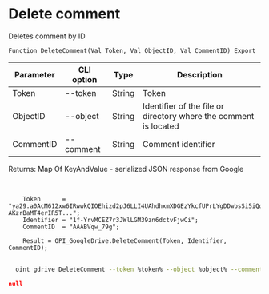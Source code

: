 ﻿---
sidebar_position: 4
---

# Delete comment
 Deletes comment by ID



`Function DeleteComment(Val Token, Val ObjectID, Val CommentID) Export`

  | Parameter | CLI option | Type | Description |
  |-|-|-|-|
  | Token | --token | String | Token |
  | ObjectID | --object | String | Identifier of the file or directory where the comment is located |
  | CommentID | --comment | String | Comment identifier |

  
  Returns:  Map Of KeyAndValue - serialized JSON response from Google

<br/>




```bsl title="Code example"
    Token      = "ya29.a0AcM612xw6IRwwkQIOEhizd2pJ6LLI4UAhdhxmXDGEzYkcfUPrLYgDDwbsSi5iQdc78WPs_1_Qor5KipuV6mAIvr6z-AKzrBaMT4erIR5T...";
    Identifier = "1f-YrvMCEZ7r3JWlLGM39zn6dctvFjwCi";
    CommentID  = "AAABVqw_79g";

    Result = OPI_GoogleDrive.DeleteComment(Token, Identifier, CommentID);
```



```sh title="CLI command example"
    
  oint gdrive DeleteComment --token %token% --object %object% --comment %comment%

```

```json title="Result"
null
```
